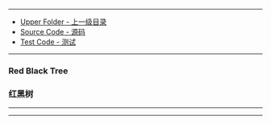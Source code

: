 --------
* [Upper Folder - 上一级目录](../)
* [Source Code - 源码](https://github.com/zhaochenyou/Way-to-Algorithm/blob/master/src/DataStructure/RedBlackTree.hpp)
* [Test Code - 测试](https://github.com/zhaochenyou/Way-to-Algorithm/blob/master/src/DataStructure/RedBlackTree.cpp)

--------

### Red Black Tree
### 红黑树
<div>
</div>

--------
--------
